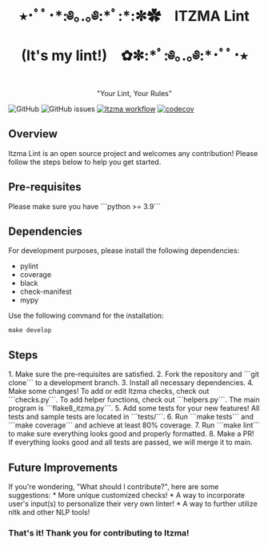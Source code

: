 <h1 align="center"> ⭑･ﾟﾟ･*:༅｡.｡༅:*ﾟ:*:✼✿ &ensp; ITZMA Lint (It's my lint!) &ensp; ✿✼:*ﾟ:༅｡.｡༅:*･ﾟﾟ･⭑ </h1>

<p align="center"> "Your Lint, Your Rules" </p>

![GitHub](https://img.shields.io/github/license/tchitrakorn/itzma-lint)
![GitHub issues](https://img.shields.io/github/issues/tchitrakorn/itzma-lint)
[![Itzma workflow](https://github.com/tchitrakorn/itzma-lint/actions/workflows/test.yml/badge.svg)](https://github.com/tchitrakorn/itzma-lint/actions/workflows/test.yml)
[![codecov](https://codecov.io/gh/tchitrakorn/itzma-lint/branch/main/graph/badge.svg?token=46KL4N7H8P)](https://codecov.io/gh/tchitrakorn/itzma-lint)

<h2>Overview</h1>

Itzma Lint is an open source project and welcomes any contribution! Please follow the steps below to help you get started.

<h2>Pre-requisites</h2>
Please make sure you have ```python >= 3.9```

<h2>Dependencies</h2>

For development purposes, please install the following dependencies:

* pylint
* coverage
* black
* check-manifest
* mypy

Use the following command for the installation:
```
make develop
```

<h2>Steps</h2>
1. Make sure the pre-requisites are satisfied.
2. Fork the repository and ```git clone``` to a development branch.
3. Install all necessary dependencies.
4. Make some changes! To add or edit Itzma checks, check out ```checks.py```. To add helper functions, check out ```helpers.py```. The main program is ```flake8_itzma.py```.
5. Add some tests for your new features! All tests and sample tests are located in ```tests/```.
6. Run ```make tests``` and ```make coverage``` and achieve at least 80% coverage.
7. Run ```make lint``` to make sure everything looks good and properly formatted.
8. Make a PR! If everything looks good and all tests are passed, we will merge it to main.

<h2>Future Improvements</h2>
If you're wondering, "What should I contribute?", here are some suggestions:
* More unique customized checks!
* A way to incorporate user's input(s) to personalize their very own linter!
* A way to further utilize nltk and other NLP tools!


<h3>That's it! Thank you for contributing to Itzma!</h3>